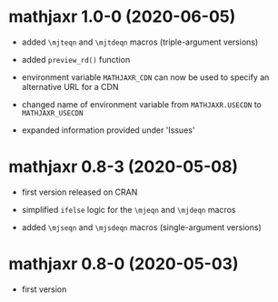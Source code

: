# mathjaxr 1.0-0 (2020-06-05)

* added `\mjteqn` and `\mjtdeqn` macros (triple-argument versions)

* added `preview_rd()` function

* environment variable `MATHJAXR_CDN` can now be used to specify an alternative URL for a CDN

* changed name of environment variable from `MATHJAXR.USECDN` to `MATHJAXR_USECDN`

* expanded information provided under 'Issues'

# mathjaxr 0.8-3 (2020-05-08)

* first version released on CRAN

* simplified `ifelse` logic for the `\mjeqn` and `\mjdeqn` macros

* added `\mjseqn` and `\mjsdeqn` macros (single-argument versions)

# mathjaxr 0.8-0 (2020-05-03)

* first version
